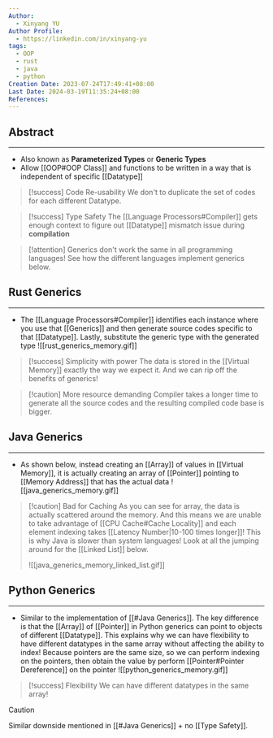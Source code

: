 ```yaml
---
Author:
  - Xinyang YU
Author Profile:
  - https://linkedin.com/in/xinyang-yu
tags:
  - OOP
  - rust
  - java
  - python
Creation Date: 2023-07-24T17:49:41+08:00
Last Date: 2024-03-19T11:35:24+08:00
References: 
---
```

## Abstract
---
- Also known as **Parameterized Types** or **Generic Types**
- Allow [[OOP#OOP Class]] and functions to be written in a way that is independent of specific [[Datatype]]

>[!success] Code Re-usability
> We don't to duplicate the set of codes for each different Datatype.

>[!success] Type Safety
> The [[Language Processors#Compiler]] gets enough context to figure out [[Datatype]] mismatch issue during **compilation**

>[!attention]
> Generics don't work the same in all programming languages! See how the different languages implement generics below.
## Rust Generics
---
- The [[Language Processors#Compiler]] identifies each instance where you use that [[Generics]] and then generate source codes specific to that [[Datatype]]. Lastly, substitute the generic type with the generated type
![[rust_generics_memory.gif]]

>[!success] Simplicity with power
> The data is stored in the [[Virtual Memory]] exactly the way we expect it. And we can rip off the benefits of generics!

>[!caution] More resource demanding
> Compiler takes a longer time to generate all the source codes and the resulting compiled code base is bigger.

## Java Generics
---
- As shown below, instead creating an [[Array]] of values in [[Virtual Memory]], it is actually creating an array of [[Pointer]] pointing to [[Memory Address]] that has the actual data
![[java_generics_memory.gif]]


>[!caution] Bad for Caching
> As you can see for array, the data is actually scattered around the memory. And this means we are unable to take advantage of [[CPU Cache#Cache Locality]] and each element indexing takes [[Latency Number|10-100 times longer]]! This is why Java is slower than system languages! Look at all the jumping around for the [[Linked List]] below.
> 
> ![[java_generics_memory_linked_list.gif]]

## Python Generics
---
- Similar to the implementation of [[#Java Generics]]. The key difference is that the [[Array]] of [[Pointer]] in Python generics can point to objects of different [[Datatype]]. This explains why we can have flexibility to have different datatypes in the same array without affecting the ability to index! Because pointers are the same size, so we can perform indexing on the pointers, then obtain the value by perform [[Pointer#Pointer Dereference]] on the pointer
![[python_generics_memory.gif]]

>[!success] Flexibility 
> We can have different datatypes in the same array!

>[!caution]
> Similar downside mentioned in [[#Java Generics]] + no [[Type Safety]].